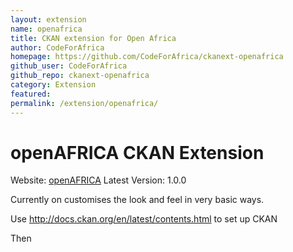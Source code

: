 ```yaml
---
layout: extension
name: openafrica
title: CKAN extension for Open Africa
author: CodeForAfrica
homepage: https://github.com/CodeForAfrica/ckanext-openafrica
github_user: CodeForAfrica
github_repo: ckanext-openafrica
category: Extension
featured: 
permalink: /extension/openafrica/
---
```



openAFRICA CKAN Extension
=========================

Website: [openAFRICA](http://openAFRICA.net)
Latest Version: 1.0.0

Currently on customises the look and feel in very basic ways.

Use <http://docs.ckan.org/en/latest/contents.html> to set up CKAN

Then

